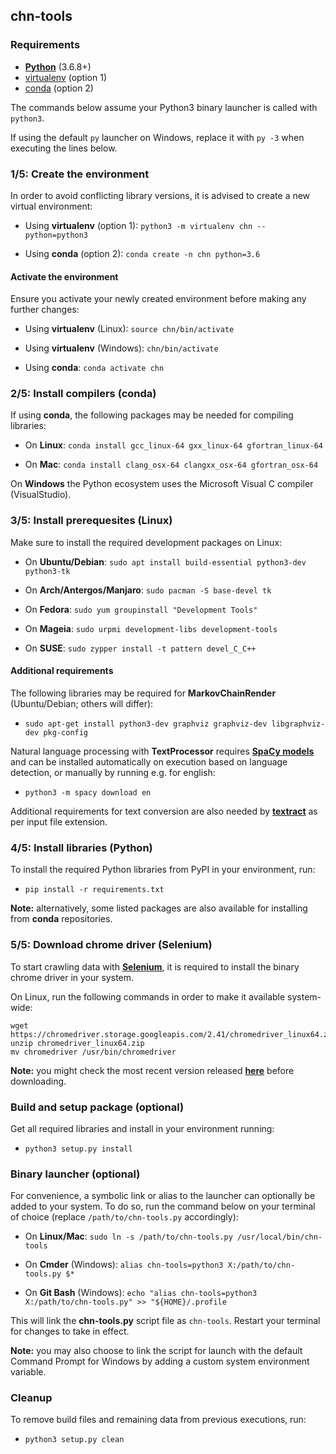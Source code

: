 chn-tools
---

### Requirements

* **[Python](https://www.python.org/downloads/)** (3.6.8+)
* [virtualenv](https://pypi.org/project/virtualenv/) (option 1)
* [conda](https://docs.conda.io/en/latest/miniconda.html) (option 2)

The commands below assume your Python3 binary launcher is called with `python3`.

If using the default `py` launcher on Windows, replace it with `py -3` when executing the lines below.

### 1/5: Create the environment

In order to avoid conflicting library versions, it is advised to create a new virtual environment:

* Using **virtualenv** (option 1): `python3 -m virtualenv chn --python=python3`

* Using **conda** (option 2): `conda create -n chn python=3.6`

#### Activate the environment

Ensure you activate your newly created environment before making any further changes:

* Using **virtualenv** (Linux): `source chn/bin/activate`

* Using **virtualenv** (Windows): `chn/bin/activate`

* Using **conda**: `conda activate chn`

### 2/5: Install compilers (conda)

If using **conda**, the following packages may be needed for compiling libraries:

* On **Linux**: `conda install gcc_linux-64 gxx_linux-64 gfortran_linux-64`

* On **Mac**: `conda install clang_osx-64 clangxx_osx-64 gfortran_osx-64`

On **Windows** the Python ecosystem uses the Microsoft Visual C compiler (VisualStudio).

### 3/5: Install prerequesites (Linux)

Make sure to install the required development packages on Linux:

* On **Ubuntu/Debian**: `sudo apt install build-essential python3-dev python3-tk`

* On **Arch/Antergos/Manjaro**: `sudo pacman -S base-devel tk`

* On **Fedora**: `sudo yum groupinstall "Development Tools"`

* On **Mageia**: `sudo urpmi development-libs development-tools`

* On **SUSE**: `sudo zypper install -t pattern devel_C_C++`

#### Additional requirements

The following libraries may be required for **MarkovChainRender** (Ubuntu/Debian; others will differ):

* `sudo apt-get install python3-dev graphviz graphviz-dev libgraphviz-dev pkg-config`

Natural language processing with **TextProcessor** requires **[SpaCy models](https://spacy.io/usage/models)** and can be installed automatically on execution based on language detection, or manually by running e.g. for english:

* `python3 -m spacy download en`

Additional requirements for text conversion are also needed by **[textract](https://textract.readthedocs.io/en/latest/installation.html)** as per input file extension.

### 4/5: Install libraries (Python)

To install the required Python libraries from PyPI in your environment, run:

* `pip install -r requirements.txt`

**Note:** alternatively, some listed packages are also available for installing from **conda** repositories.

### 5/5: Download chrome driver (Selenium)

To start crawling data with **[Selenium](https://www.seleniumhq.org/)**, it is required to install the binary chrome driver in your system.

On Linux, run the following commands in order to make it available system-wide:

```
wget https://chromedriver.storage.googleapis.com/2.41/chromedriver_linux64.zip
unzip chromedriver_linux64.zip
mv chromedriver /usr/bin/chromedriver
```

**Note:** you might check the most recent version released **[here](https://chromedriver.storage.googleapis.com/index.html)** before downloading.

### Build and setup package (optional)

Get all required libraries and install in your environment running:

* `python3 setup.py install`

### Binary launcher (optional)

For convenience, a symbolic link or alias to the launcher can optionally be added to your system. To do so, run the command below on your terminal of choice (replace `/path/to/chn-tools.py` accordingly):

* On **Linux/Mac**: `sudo ln -s /path/to/chn-tools.py /usr/local/bin/chn-tools`

* On **Cmder** (Windows): `alias chn-tools=python3 X:/path/to/chn-tools.py $*`

* On **Git Bash** (Windows): `echo "alias chn-tools=python3 X:/path/to/chn-tools.py" >> "${HOME}/.profile`

This will link the **chn-tools.py** script file as `chn-tools`. Restart your terminal for changes to take in effect.

**Note:** you may also choose to link the script for launch with the default Command Prompt for Windows by adding a custom system environment variable.

### Cleanup

To remove build files and remaining data from previous executions, run:

* `python3 setup.py clean`
